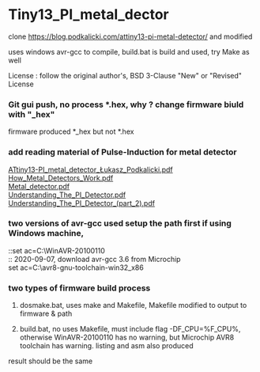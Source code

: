 # Tiny13_PI_metal_dector  

clone https://blog.podkalicki.com/attiny13-pi-metal-detector/ and modified

uses windows avr-gcc to compile, build.bat is build and used, try Make as well  

License : follow the original author's, BSD 3-Clause "New" or "Revised" License  

### Git gui push, no process *.hex, why ? change firmware biuld with "_hex"
firmware produced *_hex but not *.hex  


### add reading material of Pulse-Induction for metal detector   
[ATtiny13-PI_metal_detector_Łukasz_Podkalicki.pdf](/Pulse-Induction/ATtiny13-PI_metal_detector_Łukasz_Podkalicki.pdf)   
[How_Metal_Detectors_Work.pdf](/Pulse-Induction/How_Metal_Detectors_Work.pdf)  
[Metal_detector.pdf](/Pulse-Induction/Metal_detector.pdf)  
[Understanding_The_PI_Detector.pdf](/Pulse-Induction/Understanding_The_PI_Detector.pdf)  
[Understanding_The_PI_Detector_(part_2).pdf](/Pulse-Induction/Understanding_The_PI_Detector_(part_2).pdf)     

### two versions of avr-gcc used setup the path first if using Windows machine,
::set ac=C:\WinAVR-20100110  
:: 2020-09-07, download avr-gcc 3.6 from Microchip  
set ac=C:\avr8-gnu-toolchain-win32_x86  

### two types of firmware build process

1. dosmake.bat, uses make and Makefile, Makefile modified to output to firmware & path
    
2. build.bat, no uses Makefile, must include flag -DF_CPU=%F_CPU%, otherwise WinAVR-20100110 has no warning, but Microchip AVR8 toolchain has warning. listing and asm also produced  

result should be the same
  
